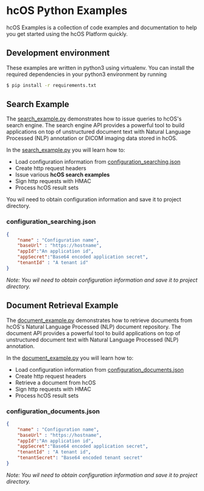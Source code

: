 # hcOS Python Examples

hcOS Examples is a collection of code examples and documentation to help you get started using the hcOS Platform quickly.

## Development environment

These examples are written in python3 using virtualenv. You can install the required dependencies in your python3 environment by running

```bash
$ pip install -r requirements.txt
```

## Search Example

The [search_example.py](search_example.py) demonstrates how to issue queries to hcOS's search engine. The search engine API provides a powerful tool to build applications on top of unstructured document text with Natural Language Processed (NLP) annotation or DICOM imaging data stored in hcOS.

In the [search_example.py](search_example.py) you will learn how to:

* Load configuration information from [configuration_searching.json](#configuration_searchingjson)
* Create http request headers
* Issue various **hcOS search examples**
* Sign http requests with HMAC
* Process hcOS result sets

You wil need to obtain configuration information and save it to project directory.

### configuration_searching.json

```JSON
{
    "name" : "Configuration name",
    "baseUrl" : "https://hostname",
    "appId":"An application id",
    "appSecret":"Base64 encoded application secret",
    "tenantId" : "A tenant id"
}
```

*Note: You wil need to obtain configuration information and save it to project directory.*

## Document Retrieval Example

The [document_example.py](document_example.py) demonstrates how to retrieve documents from hcOS's Natural Language Processed (NLP) document repository. The document API provides a powerful tool to build applications on top of unstructured document text with Natural Language Processed (NLP) annotation.

In the [document_example.py](document_example.py) you will learn how to:

* Load configuration information from [configuration_documents.json](#configuration_documentsjson)
* Create http request headers
* Retrieve a document from hcOS
* Sign http requests with HMAC
* Process hcOS result sets

### configuration_documents.json

```JSON
{
    "name" : "Configuration name",
    "baseUrl" : "https://hostname",
    "appId":"An application id",
    "appSecret":"Base64 encoded application secret",
    "tenantId" : "A tenant id",
    "tenantSecret": "Base64 encoded tenant secret"
}
```

*Note: You wil need to obtain configuration information and save it to project directory.*
